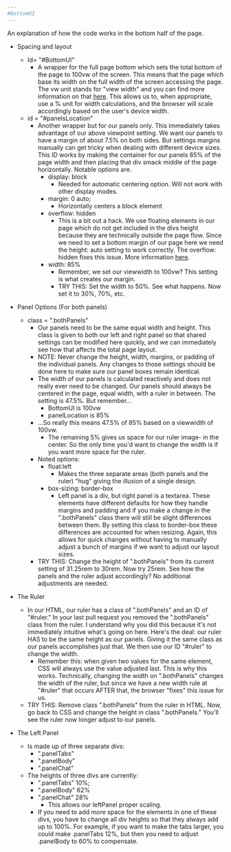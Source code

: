 ```yaml
---
#BottomUI
---
```


An explanation of how the code works in the bottom half of the page.

- Spacing and layout
	- Id= "#BottomUI"
		- A wrapper for the full page bottom which sets the total bottom of the page to 100vw of the screen.  This means that the page which base its width on the full width of the screen accessing the page.  The vw unit stands for "view width" and you can find more information on that [here](https://web-design-weekly.com/2014/11/18/viewport-units-vw-vh-vmin-vmax/).  This allows us to, when appropriate, use a % unit for width calculations, and the browser will scale accordingly based on the user's device width.
	- id = "#panelsLocation"
		- Another wrapper but for our panels only.  This immediately takes advantage of our above viewpoint setting.  We want our panels to have a margin of about 7.5% on both sides.  But settings margins manually can get tricky when dealing with different device sizes.  This ID works by making the container for our panels 85% of the page width and then placing that div smack middle of the page horizontally.  Notable options are.
			- display: block
				- Needed for automatic centering option.  Will not work with other display modes.
			- margin: 0 auto;
				- Horizontally centers a block element
			- overflow: hidden
				- This is a bit out a hack.  We use floating elements in our page which do not get included in the divs height because they are technically outside the page flow.  Since we need to set a bottom margin of our page here we need the height: auto setting to work correctly.  The overflow: hidden fixes this issue.  More information [here](http://www.quirksmode.org/css/clearing.html).
			- width: 85%
				- Remember, we set our viewwidth to 100vw?  This setting is what creates our margin.
				- TRY THIS:  Set the width to 50%.  See what happens.  Now set it to 30%, 70%, etc.

- Panel Options (For both panels)
	- class = ".bothPanels"
		- Our panels need to be the same equal width and height.  This class is given to both our left and right panel so that shared settings can be modified here quickly, and we can immediately see how that affects the total page layout.
		- NOTE:  Never change the height, width, margins, or padding of the individual panels.  Any changes to those settings should be done here to make sure our panel boxes remain identical.
		- The width of our panels is calculated reactively and does not really ever need to be changed.  Our panels should always be centered in the page, equal width, with a ruler in between.  The setting is 47.5%.  But remember...
			- BottomUI is 100vw
			- panelLocation is 85%
		- ...So really this means 47.5% of 85% based on a viewwidth of 100vw.  
			- The remaining 5% gives us space for our ruler image- in the center.  So the only time you'd want to change the width is if you want more space for the ruler.
		- Noted options:
			- float:left
				- Makes the three separate areas (both panels and the ruler) "hug" giving the illusion of a single design. 
			- box-sizing: border-box
				- Left panel is a div, but right panel is a textarea.  These elements have different defaults for how they handle margins and padding and if you make a change in the ".bothPanels" class there will still be slight differences between them.  By setting this class to border-box these differences are accounted for when resizing.  Again, this allows for quick changes without having to manually adjust a bunch of margins if we want to adjust our layout sizes.
		- TRY THIS:  Change the height of ".bothPanels" from its current setting of 31.25rem to 30rem.  Now try 25rem.  See how the panels and the ruler adjust accordingly?  No additional adjustments are needed.


- The Ruler
	- In our HTML, our ruler has a class of ".bothPanels" and an ID of "#ruler."  In your last pull request you removed the ".bothPanels" class from the ruler.  I  understand why you did this because it's not immediately intuitive what's going on here.  Here's the deal: our ruler HAS to be the same height as our panels.  Giving it the same class as our panels accomplishes just that.  We then use our ID "#ruler" to change the width.
		- Remember this: when given two values for the same element, CSS will always use the value adjusted last.  This is why this works.  Technically, changing the width on ".bothPanels" changes the width of the ruler, but since we have a new width rule at "#ruler" that occurs AFTER that, the browser "fixes" this issue for us.
	- TRY THIS:  Remove class ".bothPanels" from the ruler in HTML.  Now, go back to CSS and change the height in class ".bothPanels."  You'll see the ruler now longer adjust to our panels.

- The Left Panel
	- Is made up of three separate divs:
		- ".panelTabs"
		- ".panelBody"
		- ".panelChat"
	- The heights of three divs are currently:
		- ".panelTabs" 10%;
		- ".panelBody" 62%
		- ".panelChat" 28%
			- This allows our leftPanel proper scaling.
		- If you need to add more space for the elements in one of these divs, you have to change all div heights so that they always add up to 100%.   For example, if you want to make the tabs larger, you could make .panelTabs 12%, but then you need to adjust .panelBody to 60% to compensate.